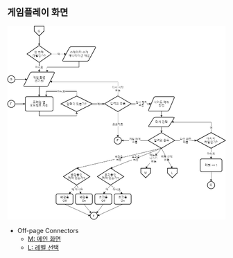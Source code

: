## 게임플레이 화면
![게임플레이 화면 순서도](./img/게임플레이_화면.png)
* Off-page Connectors
  * [M: 메인 화면](./메인_화면.md)
  * [L: 레벨 선택](./레벨_선택.md)
